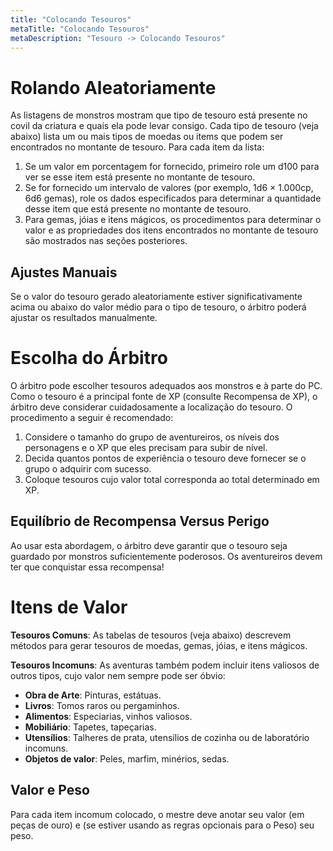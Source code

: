 ```yaml
---
title: "Colocando Tesouros"
metaTitle: "Colocando Tesouros"
metaDescription: "Tesouro -> Colocando Tesouros"
---
```


# Rolando Aleatoriamente

As listagens de monstros mostram que tipo de tesouro está presente no covil da criatura e quais ela pode levar consigo. Cada tipo de tesouro (veja abaixo) lista um ou mais tipos de moedas ou items que podem ser encontrados no montante de tesouro. Para cada item da lista:

1. Se um valor em porcentagem for fornecido, primeiro role um d100 para ver se esse item está presente no montante de tesouro.
2. Se for fornecido um intervalo de valores (por exemplo, 1d6 × 1.000cp, 6d6 gemas), role os dados especificados para determinar a quantidade desse item que está presente no montante de tesouro.
3. Para gemas, jóias e itens mágicos, os procedimentos para determinar o valor e as propriedades dos itens encontrados no montante de tesouro são mostrados nas seções posteriores.

## Ajustes Manuais
Se o valor do tesouro gerado aleatoriamente estiver significativamente acima ou abaixo do valor médio para o tipo de tesouro, o árbitro poderá ajustar os resultados manualmente.

# Escolha do Árbitro
O árbitro pode escolher tesouros adequados aos monstros e à parte do PC. Como o tesouro é a principal fonte de XP (consulte Recompensa de XP), o árbitro deve considerar cuidadosamente a localização do tesouro. O procedimento a seguir é recomendado:

1. Considere o tamanho do grupo de aventureiros, os níveis dos personagens e o XP que eles precisam para subir de nível.
2. Decida quantos pontos de experiência o tesouro deve fornecer se o grupo o adquirir com sucesso.
3. Coloque tesouros cujo valor total corresponda ao total determinado em XP.

## Equilíbrio de Recompensa Versus Perigo
Ao usar esta abordagem, o árbitro deve garantir que o tesouro seja guardado por monstros suficientemente poderosos. Os aventureiros devem ter que conquistar essa recompensa!

# Itens de Valor
**Tesouros Comuns**: As tabelas de tesouros (veja abaixo) descrevem métodos para gerar tesouros de moedas, gemas, jóias, e itens mágicos.

**Tesouros Incomuns**:  As aventuras também podem incluir itens valiosos de outros tipos, cujo valor nem sempre pode ser óbvio:

* **Obra de Arte**: Pinturas, estátuas.
* **Livros**: Tomos raros ou pergaminhos.
* **Alimentos**: Especiarias, vinhos valiosos.
* **Mobiliário**: Tapetes, tapeçarias.
* **Utensílios**: Talheres de prata, utensílios de cozinha ou de laboratório incomuns.
* **Objetos de valor**: Peles, marfim, minérios, sedas.

## Valor e Peso
Para cada item incomum colocado, o mestre deve anotar seu valor (em peças de ouro) e (se estiver usando as regras opcionais para o Peso) seu peso.
